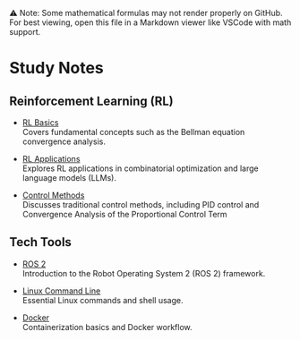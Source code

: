 ⚠️ Note: Some mathematical formulas may not render properly on GitHub. For best viewing, open this file in a Markdown viewer like VSCode with math support.

# Study Notes

## Reinforcement Learning (RL)

- [RL Basics](./RL/RL_basics/rl_basics.md)  
  Covers fundamental concepts such as the Bellman equation convergence analysis.

- [RL Applications](./RL/RL_Applications/RL_application.md)  
  Explores RL applications in combinatorial optimization and large language models (LLMs).

- [Control Methods](./RL/Tradition_Control/Control_Methods.md)  
  Discusses traditional control methods, including PID control and Convergence Analysis of the Proportional Control Term

## Tech Tools

- [ROS 2](./Tech%20Tools/Ros2/ros2.md)  
  Introduction to the Robot Operating System 2 (ROS 2) framework.

- [Linux Command Line](./Tech%20Tools/Linux/linux.md)  
  Essential Linux commands and shell usage.

- [Docker](./Tech%20Tools/docker/docker.md)  
  Containerization basics and Docker workflow.
